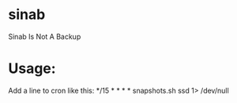 # sinab
Sinab Is Not A Backup

# Usage:
Add a line to cron like this:
*/15 * * * * snapshots.sh ssd 1> /dev/null

